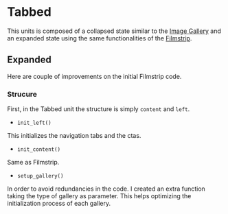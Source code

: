 # Tabbed

This units is composed of a collapsed state similar to the [Image Gallery](https://github.com/CNMultimedia/Flite/tree/master/ImageGallery) and an expanded state using the same functionalities of the [Filmstrip](https://github.com/CNMultimedia/Flite/tree/master/Filmstrip).

## Expanded

Here are couple of improvements on the initial Filmstrip code.

### Strucure

First, in the Tabbed unit the structure is simply `content` and `left`.

* `init_left()`

This initializes the navigation tabs and the ctas.

* `init_content()`

Same as Filmstrip.

* `setup_gallery()`

In order to avoid redundancies in the code. I created an extra function taking the type of gallery as parameter. This helps optimizing the initialization process of each gallery.
